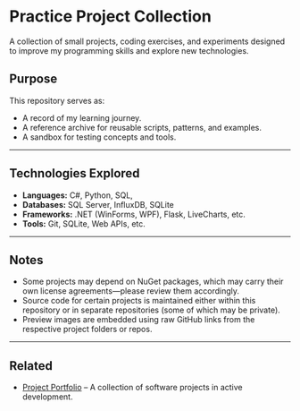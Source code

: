 # Practice Project Collection

A collection of small projects, coding exercises, and experiments designed to improve my programming skills and explore new technologies.

## Purpose

This repository serves as:
- A record of my learning journey.
- A reference archive for reusable scripts, patterns, and examples.
- A sandbox for testing concepts and tools.

---

## Technologies Explored

- **Languages:** C#, Python, SQL,
- **Databases:** SQL Server, InfluxDB, SQLite
- **Frameworks:** .NET (WinForms, WPF), Flask, LiveCharts, etc.
- **Tools:** Git, SQLite, Web APIs, etc.

---

## Notes

- Some projects may depend on NuGet packages, which may carry their own license agreements—please review them accordingly.
- Source code for certain projects is maintained either within this repository or in separate repositories (some of which may be private).
- Preview images are embedded using raw GitHub links from the respective project folders or repos.

---

## Related

- [Project Portfolio](https://github.com/emman-j/project-portfolio) – A collection of software projects in active development.
